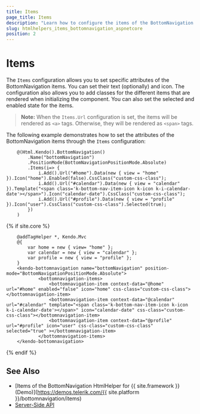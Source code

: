```yaml
---
title: Items
page_title: Items
description: "Learn how to configure the items of the BottomNavigation component."
slug: htmlhelpers_items_bottomnavigation_aspnetcore
position: 2
---
```


# Items

The `Items` configuration allows you to set specific attributes of the BottomNavigation items. You can set their text (optionally) and icon. The configuration also allows you to add classes for the different items that are rendered when initializing the component. You can also set the selected and enabled state for the items.

> **Note:** When the `Items.Url` configuration is set, the items will be rendered as `<a>` tags. Otherwise, they will be rendered as `<span>` tags.

The following example demonstrates how to set the attributes of the BottomNavigation items through the `Items` configuration:

```HtmlHelper
    @(Html.Kendo().BottomNavigation()
        .Name("bottomNavigation")
        .PositionMode(BottomNavigationPositionMode.Absolute)
        .Items(i=> {
            i.Add().Url("#home").Data(new { view = "home" }).Icon("home").Enabled(false).CssClass("custom-css-class");
            i.Add().Url("#calendar").Data(new { view = "calendar" }).Template("<span class='k-bottom-nav-item-icon k-icon k-i-calendar-date'></span>").Icon("calendar-date").CssClass("custom-css-class");
            i.Add().Url("#profile").Data(new { view = "profile" }).Icon("user").CssClass("custom-css-class").Selected(true);
        })
    )
```
{% if site.core %}
```TagHelper
    @addTagHelper *, Kendo.Mvc
    @{
        var home = new { view= "home" };
        var calendar = new { view = "calendar" };
        var profile = new { view = "profile" };
    }  
    <kendo-bottomnavigation name="bottomNavigation" position-mode="BottomNavigationPositionMode.Absolute">
            <bottomnavigation-items>
                <bottomnavigation-item context-data="@home" url="#home" enabled="false" icon="home" css-class="custom-css-class"></bottomnavigation-item>
                <bottomnavigation-item context-data="@calendar" url="#calendar" template="<span class='k-bottom-nav-item-icon k-icon k-i-calendar-date'></span>" icon="calendar-date" css-class="custom-css-class"></bottomnavigation-item>
                <bottomnavigation-item context-data="@profile" url="#profile" icon="user" css-class="custom-css-class" selected="true" ></bottomnavigation-item>
            </bottomnavigation-items>
    </kendo-bottomnavigation>
```
{% endif %}

## See Also

* [Items of the BottomNavigation HtmlHelper for {{ site.framework }} (Demo)](https://demos.telerik.com/{{ site.platform }}/bottomnavigation/items)
* [Server-Side API](/api/bottomnavigation)
